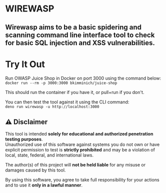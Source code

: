# WIREWASP

## Wirewasp aims to be a basic spidering and scanning command line interface tool to check for basic SQL injection and XSS vulnerabilities.

# Try It Out

Run OWASP Juice Shop in Docker on port 3000 using the command below:\
`docker run --rm -p 3000:3000 bkimminich/juice-shop`

This should run the container if you have it, or pull+run if you don't. 

You can then test the tool against it using the CLI command:\
`deno run wirewasp -u http://localhost:3000`

## ⚠️ Disclaimer

This tool is intended **solely for educational and authorized penetration testing purposes**.  
Unauthorized use of this software against systems you do not own or have explicit permission to test is **strictly prohibited** and may be a violation of local, state, federal, and international laws.  

The author(s) of this project will **not be held liable** for any misuse or damages caused by this tool.  

By using this software, you agree to take full responsibility for your actions and to use it **only in a lawful manner**.
